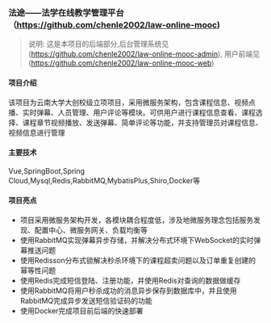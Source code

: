 ### 法途——法学在线教学管理平台（https://github.com/chenle2002/law-online-mooc)
> 说明: 这是本项目的后端部分,后台管理系统见(https://github.com/chenle2002/law-online-mooc-admin),
用户前端见(https://github.com/chenle2002/law-online-mooc-web)
#### 项目介绍
该项目为云南大学大创校级立项项目，采用微服务架构，包含课程信息、视频点播、实时弹幕、人员管理、用户评论等模块。可供用户进行课程信息查看、课程选择、课程章节视频播放、发送弹幕、简单评论等功能，并支持管理员对课程信息、视频信息进行管理

#### 主要技术

Vue,SpringBoot,Spring Cloud,Mysql,Redis,RabbitMQ,MybatisPlus,Shiro,Docker等

#### 项目亮点

* 项目采用微服务架构开发，各模块耦合程度低，涉及地微服务理念包括服务发现、配置中心、微服务网关、负载均衡等
* 使用RabbitMQ实现弹幕异步存储，并解决分布式环境下WebSocket的实时弹幕推送问题
* 使用Redisson分布式锁解决秒杀环境下的课程超卖问题以及订单重复创建的幂等性问题
* 使用Redis完成短信登陆、注册功能，并使用Redis对查询的数据做缓存
* 使用RabbitMQ将用户秒杀成功的消息异步保存到数据库中，并且使用RabbitMQ完成异步发送短信验证码的功能
* 使用Docker完成项目前后端的快速部署
